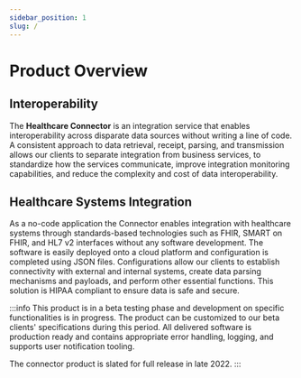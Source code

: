 ```yaml
---
sidebar_position: 1
slug: / 
---
```


# Product Overview

## Interoperability

The **Healthcare Connector** is an integration service that enables interoperability across disparate data sources without writing a line of code. A consistent approach to data retrieval, receipt, parsing, and transmission allows our clients to separate integration from business services, to standardize how the services communicate, improve integration monitoring capabilities, and reduce the complexity and cost of data interoperability.

## Healthcare Systems Integration

As a no-code application the Connector enables integration with healthcare systems through standards-based technologies such as FHIR, SMART on FHIR, and HL7 v2 interfaces without any software development. The software is easily deployed onto a cloud platform and configuration is completed using JSON files. Configurations allow our clients to establish connectivity with external and internal systems, create data parsing mechanisms and payloads, and perform other essential functions. This solution is HIPAA compliant to ensure data is safe and secure.

:::info
This product is in a beta testing phase and development on specific functionalities is in progress. The product can be customized to our beta clients' specifications during this period. All delivered software is production ready and contains appropriate error handling, logging, and supports user notification tooling.

The connector product is slated for full release in late 2022.
:::